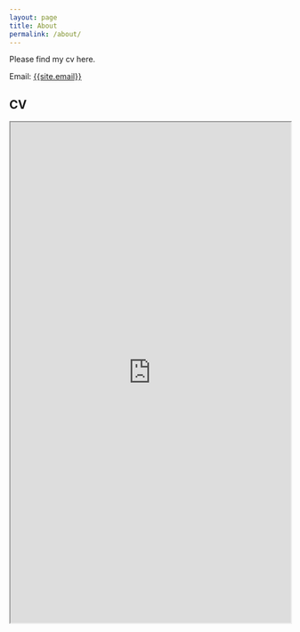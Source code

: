 ```yaml
---
layout: page
title: About
permalink: /about/
---
```

<p>
Please find my cv here.
</p>

Email: <a href="mailto:{{site.email}}?Subject=From Blog Site:">{{site.email}}</a>

## CV
<iframe src="https://drive.google.com/open?id=1RkZglF9IHraLPkmSeWNABwcyqOdimBfO" width="100%" height="900"></iframe>
